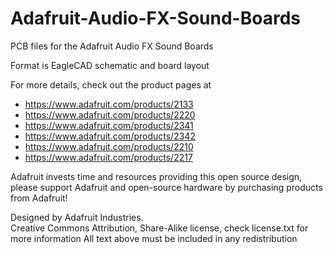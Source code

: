 # Adafruit-Audio-FX-Sound-Boards
PCB files for the Adafruit Audio FX Sound Boards

Format is EagleCAD schematic and board layout

For more details, check out the product pages at

   * https://www.adafruit.com/products/2133
   * https://www.adafruit.com/products/2220
   * https://www.adafruit.com/products/2341
   * https://www.adafruit.com/products/2342
   * https://www.adafruit.com/products/2210
   * https://www.adafruit.com/products/2217

Adafruit invests time and resources providing this open source design, 
please support Adafruit and open-source hardware by purchasing 
products from Adafruit!

Designed by Adafruit Industries.  
Creative Commons Attribution, Share-Alike license, check license.txt for more information
All text above must be included in any redistribution